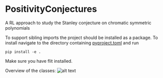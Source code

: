 # PositivityConjectures
A RL approach to study the Stanley conjecture on chromatic symmetric polynomials

To support sibling imports the project should be installed as a package. To install navigate to the directory containing [pyproject.toml](pyproject.toml) and run
```
pip install -e .
```
Make sure you have flit installed.

Overview of the classes:
![alt text](https://github.com/berczig/PositivityConjectures/blob/main/classes.png?raw=true)